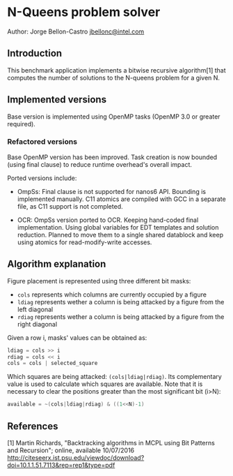 # N-Queens problem solver
Author: Jorge Bellon-Castro <jbellonc@intel.com>

## Introduction
This benchmark application implements a bitwise recursive algorithm[1] that
computes the number of solutions to the N-queens problem for a given N.

## Implemented versions
Base version is implemented using OpenMP tasks (OpenMP 3.0 or greater required).

### Refactored versions
Base OpenMP version has been improved. Task creation is now bounded (using final
clause) to reduce runtime overhead's overall impact.

Ported versions include:
 * OmpSs:
Final clause is not supported for nanos6 API. Bounding is implemented manually.
C11 atomics are compiled with GCC in a separate file, as C11 support is not completed.

 * OCR:
OmpSs version ported to OCR. Keeping hand-coded final implementation.
Using global variables for EDT templates and solution reduction. Planned to move them
to a single shared datablock and keep using atomics for read-modify-write accesses.

## Algorithm explanation
Figure placement is represented using three different bit masks:
* `cols` represents which columns are currently occupied by a figure
* `ldiag` represents wether a column is being attacked by a figure from the left diagonal
* `rdiag` represents wether a column is being attacked by a figure from the right diagonal

Given a row i, masks' values can be obtained as:
```C
ldiag = cols >> i
rdiag = cols << i
cols = cols | selected_square
```

Which squares are being attacked: `(cols|ldiag|rdiag)`.
Its complementary value is used to calculate which squares are available. Note that
it is necessary to clear the positions greater than the most significant bit (i>N):
```C
available = ~(cols|ldiag|rdiag) & ((1<<N)-1)
```

## References
[1] Martin Richards, "Backtracking algorithms in MCPL using Bit
                      Patterns and Recursion"; online, available 10/07/2016
http://citeseerx.ist.psu.edu/viewdoc/download?doi=10.1.1.51.7113&rep=rep1&type=pdf


